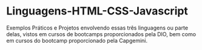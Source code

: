 # Linguagens-HTML-CSS-Javascript
Exemplos Práticos e Projetos envolvendo essas três linguagens ou parte delas, vistos em cursos de bootcamps proporcionados pela DIO, bem como em cursos do bootcamp proporcionado pela Capgemini.
